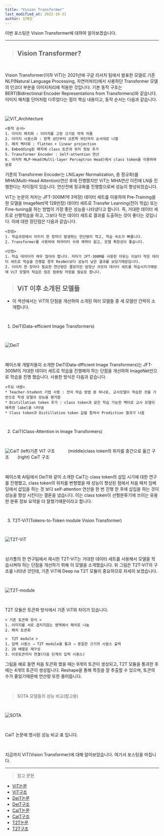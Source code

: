 ```yaml
---
title: "Vision Transformer"
last_modified_at: 2022-10-31
author: 김혜원
---
```


이번 포스팅은 Vision Transformer에 대하여 알아보겠습니다.



---

>## Vision Transformer?

&nbsp;&nbsp;

 Vision Transformer(이하 ViT)는 2021년에 구글 리서치 팀에서 발표한 모델로 기존 NLP(Natural Language Processing, 자연어처리)에서 사용하던 Transformer 모델의 인코더 부분을 이미지처리에 적용한 것입니다. 기본 동작 구조는 BERT(Bidirectional Encoder Representations from Transformers)와 같습니다.  이미지 패치를 단어처럼 다루었다는 점이 핵심 내용이고, 동작 순서는 다음과 같습니다.
 
 &nbsp;&nbsp;

 ![ViT_Architecture](https://k.kakaocdn.net/dn/JQVJX/btrhdd4dXI3/DXgoSMksPHFnCB3leyLwB0/img.gif)
 

 
    <동작 순서>
    1. 이미지 패치화 : 이미지를 고정 크기로 작게 자름
    2. 이미지 시퀀스화 : 왼쪽 상단부터 오른쪽 하단까지 순서대로 나열
    3. 패치 벡터화 : flatten + linear projection
    4. Embedding된 패치에 class 토큰과 위치 정보 추가
    5. Transformer Encoder : Self-attention 연산
    6. 마지막 MLP-Head(Multi-layer Perceptron Head)에서 class token을 이용하여 분류
 
기존의 Transformer Encoder는 LN(Layer Normalization, 층 정규화)를 MHA(Multi-Head Attention)연산 후에 진행했지만 ViT는 MHA연산 이전에 LN을 진행한다는 차이점이 있습니다. 연산전에 정규화를 진행함으로써 성능이 향상되었습니다. 

ViT는 논문의 저자는 JFT-300M(약 3억장) 데이터 세트를 이용하여 Pre-Training을 한 모델을 ImageNet(약 128만장) 데이터 세트로 Transfer Learning(전이 학습) 또는 Fine-tuning을 하는 방법이 가장 좋은 성능을 나타냈다고 합니다. 즉, 거대한 데이터 세트로 선행학습을 하고, 그보다 작은 데이터 세트로 결과를 도출하는 것이 좋다는 것입니다. 이에 대한 장단점은 다음과 같습니다.

    <장점>
    1. 학습과정에서 이미지 한 장마다 발생하는 연산량이 적고, 학습 속도가 빠릅니다.
    2. Transformer를 사용하여 파라미터 수에 제약이 없고, 모델 확장성이 좋습니다.

    <단점>
    1. 학습 데이터가 매우 많아야 합니다. 저자가 JFT-300M를 사용한 이유는 이보다 작은 데이터 세트로 학습을 진행할 경우 ResNet보다 성능이 낮은 결과를 보았기때문입니다.
    2. 이미지 한 장마다 필요한 연산량은 줄었지만 엄청난 규모의 데이터 세트를 학습시키기때문에 ViT 모델의 학습은 많은 컴퓨팅 자원을 필요로 합니다. 



>## ViT 이후 소개된 모델들

* 이 섹션에서는 ViT의 단점을 개선하여 소개된 여러 모델들 중 세 모델만 간략히 소개합니다.

&nbsp;&nbsp;

1. DeiT(Data-efficient Image Transformers)

&nbsp;&nbsp;

![DeiT](https://img1.daumcdn.net/thumb/R1280x0/?scode=mtistory2&fname=https%3A%2F%2Fblog.kakaocdn.net%2Fdn%2FcHC1bj%2FbtrnQ3OtJvq%2FNSHErkHZ25dvX2fkMHYsAk%2Fimg.png)

&nbsp;&nbsp;

페이스북 개발자들이 소개한 DeiT(Data-dfficient Image Transformers)는 JFT-300M의 거대한 데이터 세트로 학습을 진행해야 하는 단점을 개선하여 ImageNet만으로 학습을 진행 했습니다. 사용한 방식은 다음과 같습니다.

    <주요 내용>
    * Teacher-Student 기법 사용 : 전이 학습 방법 중 하나로, 교사모델이 학습한 것을 기반으로 학생 모델의 성능을 평가함
    * Distillation token 추가 : class token과 같은 학습 가능한 벡터로 교사 모델이 예측한 label을 나타냄
    * Class token과 Distillation token 값을 합쳐서 Prediction 결과가 나옴

&nbsp;&nbsp;

2. CaiT(Class-Attention in Image Transformers)

&nbsp;&nbsp;

![CaiT](https://velog.velcdn.com/images/letsbe/post/2fd683d6-a079-4642-a98f-da4b488c1443/image.png)
(left)기존 ViT 구조   &nbsp;&nbsp;&nbsp;&nbsp;&nbsp;&nbsp;&nbsp;&nbsp;&nbsp;  (middle)class token의 위치를 중간으로 옮긴 구조 &nbsp;&nbsp;&nbsp;&nbsp;&nbsp;&nbsp;(right) CaiT 구조   

&nbsp;&nbsp;

페이스북 Ai팀에서 DeiT와 같이 소개한 CaiT는 class token의 삽입 시기에 대한 연구를 진행했고, class token의 위치를 변형했을 때 성능이 향상된 점에서 처음 패치 임베딩에서 삽입을 하는 것 보다 self-attention 연산을 한 번 진행 한 후에 삽입을 하는 것이 성능을 향상 시킨다는 결론을 냈습니다. 이는 class token이 선형분류기에 쓰이는 유용한 분류 정보 요약을 더 잘했기때문이라고 합니다.

&nbsp;&nbsp;

3. T2T-ViT(Tokens-to-Token module Vision Transformer)

&nbsp;&nbsp;

![T2T-ViT](https://creamnuts.github.io/assets/images/short_review/t2t_vit/image-20210701210358051.png)

&nbsp;&nbsp;

싱가폴의 한 연구팀에서 제시한 T2T-ViT는 거대한 데이터 세트를 사용해서 모델을 학습시켜야 하는 단점을 개선하기 위해 이 모델을 소개했습니다. 위 그림은 T2T-ViT의 구조를 나타낸 것인데, 기존 ViT에 Deep na T2T 모듈이 중요하므로 자세히 보겠습니다.

&nbsp;&nbsp;

![T2T-module](https://creamnuts.github.io/assets/images/short_review/t2t_vit/image-20210701210850278.png)

&nbsp;&nbsp;

T2T 모듈은 토큰화 방식에서 기존 ViT와 차이가 있습니다. 

    < 기존 토큰화 방식 >
    1. 이미지를 서로 겹치지않는 영역에서 패치로 나눔
    2. 패치 토큰화
    
    <  T2T module >
    1. 입력 시퀀스 → T2T module을 통과 → 동일한 크기의 시퀀스 출력
    2. 2D 배열로 재구성
    3. 이웃토큰끼리 연결(다음 단계의 입력 시퀀스)

그림을 예로 들면 처음 토큰화 했을 때는 9개의 토큰이 생성되고, T2T 모듈을 통과한 후에는 4개의 토큰이 생성됩니다. Reshape을 통해 특징을 잘 추출할 수 있으며, 토큰의 수가 줄었기때문에 연산량 또한 줄어듭니다.

&nbsp;&nbsp;

> SOTA 모델들의 성능 비교(참고용)

&nbsp;&nbsp;

 ![SOTA](https://miro.medium.com/max/640/1*zrVMoabehcghBAVIN9Cogw.png)

&nbsp;&nbsp;

CaiT 논문에 명시된 성능 비교 표 입니다.

&nbsp;&nbsp;
&nbsp;&nbsp;

지금까지 ViT(Vision Transformer)에 대해 알아보았습니다.
여기서 포스팅을 마칩니다.

----

> 참고 문헌
* [ViT논문](https://arxiv.org/abs/2010.11929)
* [ViT구조](https://github.com/lucidrains/vit-pytorch/blob/main/images/vit.gif)
* [DeiT논문](https://arxiv.org/abs/2012.12877)
* [DeiT구조](https://cryptosalamander.tistory.com/167)
* [CaiT논문](https://arxiv.org/abs/2103.17239)
* [CaiT구조](https://velog.io/@letsbe/GOING-Deeper-with-Image-Transformers#2-deeper-image-transformers-with-layerscale)
* [T2T논문](https://arxiv.org/abs/2101.11986)
* [T2T구조](https://creamnuts.github.io/short%20review/t2t_vit/)